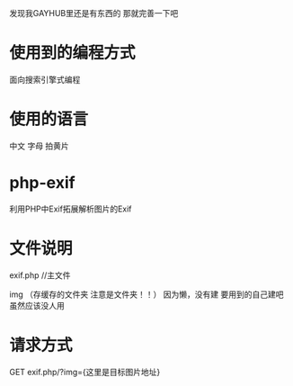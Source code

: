发现我GAYHUB里还是有东西的   那就完善一下吧

# 使用到的编程方式

面向搜索引擎式编程

# 使用的语言

中文  字母  拍黄片

# php-exif

利用PHP中Exif拓展解析图片的Exif

# 文件说明
exif.php   //主文件


img  （存缓存的文件夹  注意是文件夹！！） 因为懒，没有建  要用到的自己建吧  虽然应该没人用

# 请求方式
GET    exif.php/?img={这里是目标图片地址}
